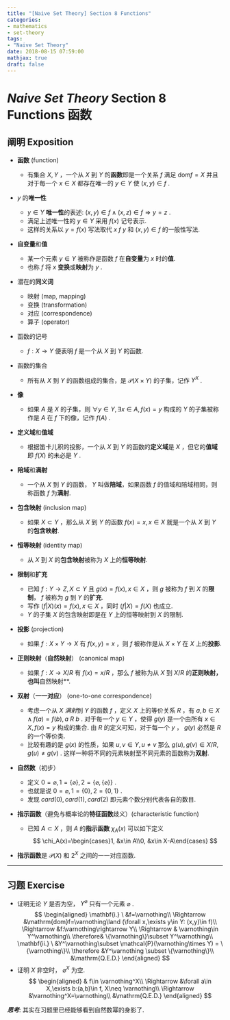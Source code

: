 ```yaml
---
title: "[Naive Set Theory] Section 8 Functions"
categories:
- mathematics
- set-theory
tags:
- "Naive Set Theory"
date: 2018-08-15 07:59:00
mathjax: true
draft: false
---
```

# *Naive Set Theory* Section 8 Functions 函数
<!--more-->

## 阐明 Exposition
* **函数** (function)
    - 有集合 $X,Y$ ，一个从 $X$ 到 $Y$ 的**函数**即是一个关系 $f$ 满足 $\mathrm{dom}f=X$ 并且对于每一个 $x\in X$ 都存在唯一的 $y\in Y$ 使 $(x,y)\in f$ .

* $y$ 的**唯一性**
    - $y\in Y$ **唯一性**的表述: $(x,y)\in f\land (x,z)\in f \Rightarrow y=z$ .
    - 满足上述唯一性的 $y\in Y$ 采用 $f(x)$ 记号表示.
    - 这样的关系以 $y=f(x)$ 写法取代 $x\ f\ y$ 和 $(x,y)\in f$ 的一般性写法.

* **自变量**和**值**
    - 某一个元素 $y\in Y$ 被称作是函数 $f$ 在**自变量**为 $x$ 时的**值**.
    - 也称 $f$ 将 $x$ **变换**或**映射**为 $y$ .

* 潜在的**同义词**
    - 映射 (map, mapping)
    - 变换 (transformation)
    - 对应 (correspondence)
    - 算子 (operator)

* 函数的记号
    - $f: X\rightarrow Y$ 便表明 $f$ 是一个从 $X$ 到 $Y$ 的函数.

* 函数的集合
    - 所有从 $X$ 到 $Y$ 的函数组成的集合，是 $\mathcal{P}(X\times Y)$ 的子集，记作 $Y^X$ .

* **像**
    - 如果 $A$ 是 $X$ 的子集，则 $\forall y\in Y, \exists x\in A, f(x)=y$ 构成的 $Y$ 的子集被称作是 $A$ 在 $f$ 下的像，记作 $f(A)$ .

* **定义域**和**值域**
    - 根据笛卡儿积的投影，一个从 $X$ 到 $Y$ 的函数的**定义域**是 $X$ ，但它的**值域**即 $f(X)$ 的未必是 $Y$ .

* **陪域**和**满射**
    - 一个从 $X$ 到 $Y$ 的函数， $Y$ 叫做**陪域**，如果函数 $f$ 的值域和陪域相同，则称函数 $f$ 为**满射**.

* **包含映射** (inclusion map)
    - 如果 $X\subset Y$ ，那么从 $X$ 到 $Y$ 的函数 $f(x)=x, x\in X$ 就是一个从 $X$ 到 $Y$ 的**包含映射**.

* **恒等映射** (identity map)
    - 从 $X$ 到 $X$ 的**包含映射**被称为 $X$ 上的**恒等映射**.

* **限制**和**扩充**
    - 已知 $f: Y\rightarrow Z, X\subset Y$ 且 $g(x)=f(x), x\in X$ ，则 $g$ 被称为 $f$ 到 $X$ 的**限制**， $f$ 被称为 $g$ 到 $Y$ 的**扩充**.
    - 写作 $(f|X)(x)=f(x), x\in X$ ，同时 $(f|X)=f(X)$ 也成立.
    - $Y$ 的子集 $X$ 的包含映射即是在 $Y$ 上的恒等映射到 $X$ 的限制.

* **投影** (projection)
    - 如果 $f: X\times Y\rightarrow X$ 有 $f(x,y)=x$ ，则 $f$ 被称作是从 $X\times Y$ 在 $X$ 上的**投影**.


* **正则映射**（**自然映射**） (canonical map)
    - 如果 $f: X\rightarrow X/R$ 有 $f(x)=x/R$ ，那么 $f$ 被称为从 $X$ 到 $X/R$ 的**正则映射，也叫**自然映射**.

* **双射**（**一一对应**） (one-to-one correspondence)
    - 考虑一个从 $X$ *满射*到 $Y$ 的函数 $f$ ，定义 $X$ 上的等价关系 $R$ ，有 $a,b\in X\land f(a) = f(b), a\ R\ b$ . 对于每一个 $y\in Y$ ，使得 $g(y)$ 是一个由所有 $x\in X, f(x)=y$ 构成的集合. 由 $R$ 的定义可知，对于每一个 $y$ ， $g(y)$ 必然是 $R$ 的一个等价类.
    - 比较有趣的是 $g(x)$ 的性质，如果 $u,v\in Y, u\neq v$ 那么 $g(u),g(v)\in X/R, g(u)\neq g(v)$ . 这样一种将不同的元素映射至不同元素的函数称为**双射**.

* **自然数**（初步）
    - 定义 $0=\varnothing, 1=\{\varnothing\}, 2=\{\varnothing, \{\varnothing\}\}$ .
    - 也就是说 $0=\varnothing, 1=\{0\}, 2=\{0,1\}$ .
    - 发现 $card(0), card(1), card(2)$ 即元素个数分别代表各自的数目.

* **指示函数**（避免与概率论的**特征函数**歧义）(characteristic function)
    - 已知 $A\subset X$ ，则 $A$ 的**指示函数** $\chi_A(x)$ 可以如下定义
$$
\chi_A(x)=\begin{cases}1, &x\in A\\0, &x\in X-A\end{cases}
$$
- **指示函数**是 $\mathcal{P}(X)$ 和 $2^X$ 之间的一一对应函数.

----------

## 习题 Exercise
* 证明无论 $Y$ 是否为空， $Y^{\varnothing}$ 只有一个元素 $\varnothing$ .
$$
\begin{aligned}
\mathbf{i.} \ &f=\varnothing\\
\Rightarrow &\mathrm{dom}f=\varnothing\land (\forall x,\exists y\in Y: (x,y)\in f)\\
\Rightarrow &f:\varnothing\rightarrow Y\\
\Rightarrow & \varnothing\in Y^\varnothing\\
\therefore& \{\varnothing\}\subset Y^\varnothing\\
\mathbf{ii.} \ &Y^\varnothing\subset \mathcal{P}(\varnothing\times Y) = \{\varnothing\}\\
\therefore &Y^\varnothing \subset \{\varnothing\}\\
&\mathrm{Q.E.D.}
\end{aligned}
$$
* 证明 $X$ 非空时， ${\varnothing}^X$ 为空.
$$
\begin{aligned}
& f\in \varnothing^X\\
\Rightarrow &\forall a\in X,\exists b:(a,b)\in f, X\neq \varnothing\\
\Rightarrow &\varnothing^X=\varnothing\\
&\mathrm{Q.E.D.}
\end{aligned}
$$

***思考***: 其实在习题里已经能够看到自然数幂的身影了.